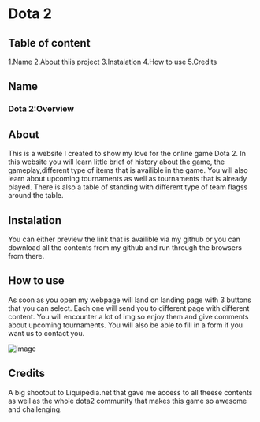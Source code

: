# Dota 2 

## Table of content

1.Name
2.About thiis project
3.Instalation
4.How to use
5.Credits

## Name

### Dota 2:Overview

## About

This is a website I created to show my love for the online game Dota 2. In this website you will learn little brief of history about the game, the gameplay,different type of items that is availible in the game. You will also learn about upcoming tournaments as well as tournaments that is already played. There is also a table of standing with different type of team flagss around the table.

## Instalation

You can either preview the link that is availible via my github or you can download all the contents from my github and run through the browsers from there.

## How to use

As soon as you open my webpage will land on landing page with 3 buttons that you can select. Each one will send you to different page with different content. You will encounter a lot of img so enjoy them and give comments about upcoming tournaments. You will also be able to fill in a form if you want us to contact you.

![image](https://user-images.githubusercontent.com/79621348/110198705-0b34cc80-7e5d-11eb-8b00-3d549ad00e90.png)

## Credits 

A big shootout to Liquipedia.net that gave me access to all theese contents as well as the whole dota2 community that makes this game so awesome and challenging.



